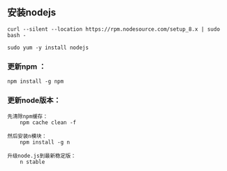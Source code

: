 ## 安装nodejs

```
curl --silent --location https://rpm.nodesource.com/setup_8.x | sudo bash -

sudo yum -y install nodejs
```

### 更新npm ：

```
npm install -g npm
```

### 更新node版本：

```
先清除npm缓存：
    npm cache clean -f

然后安装n模块：
    npm install -g n

升级node.js到最新稳定版：
    n stable
```

## 



